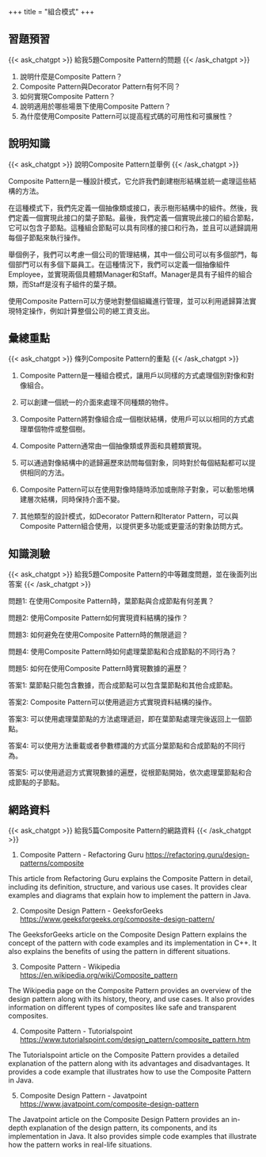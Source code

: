 +++
title = "組合模式"
+++
## 習題預習
{{< ask_chatgpt >}}
給我5題Composite Pattern的問題
{{< /ask_chatgpt >}}



1. 說明什麼是Composite Pattern？
2. Composite Pattern與Decorator Pattern有何不同？
3. 如何實現Composite Pattern？
4. 說明適用於哪些場景下使用Composite Pattern？
5. 為什麼使用Composite Pattern可以提高程式碼的可用性和可擴展性？   

## 說明知識
{{< ask_chatgpt >}}
說明Composite Pattern並舉例
{{< /ask_chatgpt >}}



Composite Pattern是一種設計模式，它允許我們創建樹形結構並統一處理這些結構的方法。

在這種模式下，我們先定義一個抽像類或接口，表示樹形結構中的組件。然後，我們定義一個實現此接口的葉子節點。最後，我們定義一個實現此接口的組合節點，它可以包含子節點。這種組合節點可以具有同樣的接口和行為，並且可以遞歸調用每個子節點來執行操作。

舉個例子，我們可以考慮一個公司的管理結構，其中一個公司可以有多個部門，每個部門可以有多個下屬員工。在這種情況下，我們可以定義一個抽像組件Employee，並實現兩個具體類Manager和Staff。Manager是具有子組件的組合類，而Staff是沒有子組件的葉子類。

使用Composite Pattern可以方便地對整個組織進行管理，並可以利用遞歸算法實現特定操作，例如計算整個公司的總工資支出。   

## 彙總重點
{{< ask_chatgpt >}}
條列Composite Pattern的重點
{{< /ask_chatgpt >}}



1. Composite Pattern是一種組合模式，讓用戶以同樣的方式處理個別對像和對像組合。

2. 可以創建一個統一的介面來處理不同種類的物件。 

3. Composite Pattern將對像組合成一個樹狀結構，使用戶可以以相同的方式處理單個物件或整個樹。 

4. Composite Pattern通常由一個抽像類或界面和具體類實現。 

5. 可以通過對像結構中的遞歸遍歷來訪問每個對象，同時對於每個結點都可以提供相同的方法。 

6. Composite Pattern可以在使用對像時隨時添加或刪除子對象，可以動態地構建層次結構，同時保持介面不變。 

7. 其他類型的設計模式，如Decorator Pattern和Iterator Pattern，可以與Composite Pattern組合使用，以提供更多功能或更靈活的對象訪問方式。   

## 知識測驗
{{< ask_chatgpt >}}
給我5題Composite Pattern的中等難度問題，並在後面列出答案
{{< /ask_chatgpt >}}



問題1:
在使用Composite Pattern時，葉節點與合成節點有何差異？

問題2:
使用Composite Pattern如何實現資料結構的操作？

問題3:
如何避免在使用Composite Pattern時的無限遞迴？

問題4:
使用Composite Pattern時如何處理葉節點和合成節點的不同行為？

問題5:
如何在使用Composite Pattern時實現數據的遍歷？

答案1:
葉節點只能包含數據，而合成節點可以包含葉節點和其他合成節點。

答案2:
Composite Pattern可以使用遞迴方式實現資料結構的操作。

答案3:
可以使用處理葉節點的方法處理遞迴，即在葉節點處理完後返回上一個節點。

答案4:
可以使用方法重載或者參數標識的方式區分葉節點和合成節點的不同行為。

答案5:
可以使用遞迴方式實現數據的遍歷，從根節點開始，依次處理葉節點和合成節點的子節點。   

## 網路資料
{{< ask_chatgpt >}}
給我5篇Composite Pattern的網路資料
{{< /ask_chatgpt >}}



1. Composite Pattern - Refactoring Guru
https://refactoring.guru/design-patterns/composite

This article from Refactoring Guru explains the Composite Pattern in detail, including its definition, structure, and various use cases. It provides clear examples and diagrams that explain how to implement the pattern in Java.

2. Composite Design Pattern - GeeksforGeeks
https://www.geeksforgeeks.org/composite-design-pattern/

The GeeksforGeeks article on the Composite Design Pattern explains the concept of the pattern with code examples and its implementation in C++. It also explains the benefits of using the pattern in different situations.

3. Composite Pattern - Wikipedia
https://en.wikipedia.org/wiki/Composite_pattern

The Wikipedia page on the Composite Pattern provides an overview of the design pattern along with its history, theory, and use cases. It also provides information on different types of composites like safe and transparent composites.

4. Composite Pattern - Tutorialspoint
https://www.tutorialspoint.com/design_pattern/composite_pattern.htm

The Tutorialspoint article on the Composite Pattern provides a detailed explanation of the pattern along with its advantages and disadvantages. It provides a code example that illustrates how to use the Composite Pattern in Java.

5. Composite Design Pattern - Javatpoint
https://www.javatpoint.com/composite-design-pattern

The Javatpoint article on the Composite Design Pattern provides an in-depth explanation of the design pattern, its components, and its implementation in Java. It also provides simple code examples that illustrate how the pattern works in real-life situations.   

